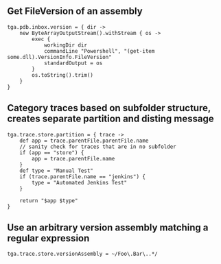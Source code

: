 ## Get FileVersion of an assembly

	tga.pdb.inbox.version = { dir ->
		new ByteArrayOutputStream().withStream { os ->
			exec {
				workingDir dir
				commandLine "Powershell", "(get-item some.dll).VersionInfo.FileVersion"
				standardOutput = os
			}
			os.toString().trim()
		}
	}

## Category traces based on subfolder structure, creates separate partition and disting message

	tga.trace.store.partition = { trace ->
		def app = trace.parentFile.parentFile.name
		// sanity check for traces that are in no subfolder
		if (app == "store") {
			app = trace.parentFile.name
		}
		def type = "Manual Test"
		if (trace.parentFile.name == "jenkins") {
			type = "Automated Jenkins Test"
		}

		return "$app $type"
	}

## Use an arbitrary version assembly matching a regular expression

	tga.trace.store.versionAssembly = ~/Foo\.Bar\..*/
